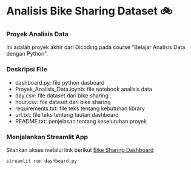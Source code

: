 # Analisis Bike Sharing Dataset 🚲
### Proyek Analisis Data
Ini adalah proyek akhir dari Dicoding pada course "Belajar Analisis Data dengan Python".
### Deskripsi File
- dashboard.py: file python dasboard
- Proyek_Analisis_Data.ipynb: file notebook analisis data
- day.csv: file dataset dari bike sharing
- hour.csv: file dataset dari bike sharing
- requirements.txt: file teks tentang kebutuhan library
- url.txt: file teks tentang tautan dashboard
- README.txt: penjelasan tentang keseluruhan proyek
### Menjalankan Streamlit App
Silahkan akses melalui link berikut  [Bike Sharing Dashboard](https://dashboardbikesharingfitra.streamlit.app/)
```
streamlit run dashboard.py
```

